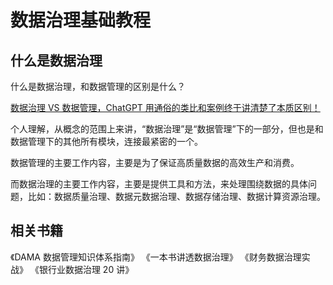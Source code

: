 # 数据治理基础教程


## 什么是数据治理

什么是数据治理，和数据管理的区别是什么？


[数据治理 VS 数据管理，ChatGPT 用通俗的类比和案例终于讲清楚了本质区别！](https://mp.weixin.qq.com/s/RuAK6eSfVvBPKKPZnuh88A)


个人理解，从概念的范围上来讲，“数据治理”是“数据管理”下的一部分，但也是和数据管理下的其他所有模块，连接最紧密的一个。

数据管理的主要工作内容，主要是为了保证高质量数据的高效生产和消费。

而数据治理的主要工作内容，主要是提供工具和方法，来处理围绕数据的具体问题，比如：数据质量治理、数据元数据治理、数据存储治理、数据计算资源治理。


## 相关书籍

《DAMA 数据管理知识体系指南》
《一本书讲透数据治理》
《财务数据治理实战》
《银行业数据治理 20 讲》
